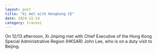 ```yaml
---
layout: post
title: "Xi met with Hongkong CE"
date: 2024-12-14
category: tracexi
---
```


On 12/13 afternoon, Xi Jinping met with Chief Executive of the Hong Kong Special Administrative Region (HKSAR) John Lee, who is on a duty visit to Beijing.